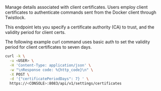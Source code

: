 Manage details associated with client certificates.
Users employ client certificates to authenticate commands sent from the Docker client through Twistlock.

This endpoint lets you specify a certificate authority (CA) to trust, and the validity period for client certs.

The following example curl command uses basic auth to set the validity period for client certificates to seven days.

```bash
curl -k \
  -u <USER> \
  -H 'Content-Type: application/json' \
  -w "\nResponse code: %{http_code}\n" \
  -X POST \
  -d '{"certificatePeriodDays": 7} ' \
  https://<CONSOLE>:8083/api/v1/settings/certificates
```
